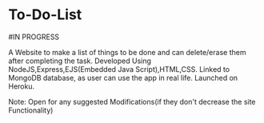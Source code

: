 # To-Do-List

#IN PROGRESS

 A Website to make a list of things to be done and can delete/erase them after completing the task.
 Developed Using NodeJS,Express,EJS(Embedded Java Script),HTML,CSS.
 Linked to MongoDB database, as user can use the app in real life.
 Launched on Heroku.

 Note: Open for any suggested Modifications(if they don't decrease the site Functionality)
